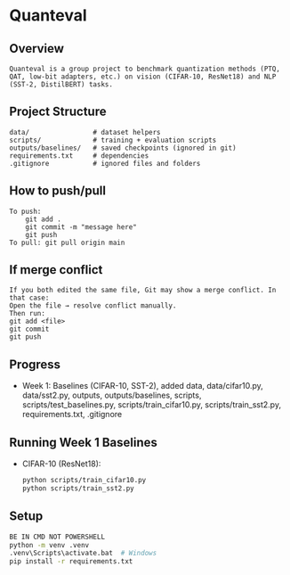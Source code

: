 # Quanteval

## Overview
    Quanteval is a group project to benchmark quantization methods (PTQ, QAT, low-bit adapters, etc.) on vision (CIFAR-10, ResNet18) and NLP (SST-2, DistilBERT) tasks. 

## Project Structure
    data/                # dataset helpers
    scripts/             # training + evaluation scripts
    outputs/baselines/   # saved checkpoints (ignored in git)
    requirements.txt     # dependencies
    .gitignore           # ignored files and folders

## How to push/pull
    To push: 
        git add .    
        git commit -m "message here"    
        git push
    To pull: git pull origin main

## If merge conflict
    If you both edited the same file, Git may show a merge conflict. In that case:
    Open the file → resolve conflict manually.
    Then run:
    git add <file>
    git commit
    git push
    
## Progress
- Week 1: Baselines (CIFAR-10, SST-2), added data, data/cifar10.py, data/sst2.py, outputs, outputs/baselines, scripts, scripts/test_baselines.py, scripts/train_cifar10.py, scripts/train_sst2.py, requirements.txt, .gitignore

## Running Week 1 Baselines
- CIFAR-10 (ResNet18):
  ```bash
  python scripts/train_cifar10.py
  python scripts/train_sst2.py

## Setup
```bash
BE IN CMD NOT POWERSHELL
python -m venv .venv
.venv\Scripts\activate.bat  # Windows
pip install -r requirements.txt
